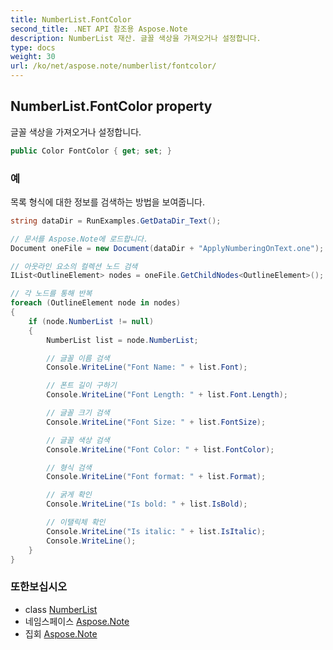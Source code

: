 ```yaml
---
title: NumberList.FontColor
second_title: .NET API 참조용 Aspose.Note
description: NumberList 재산. 글꼴 색상을 가져오거나 설정합니다.
type: docs
weight: 30
url: /ko/net/aspose.note/numberlist/fontcolor/
---
```

## NumberList.FontColor property

글꼴 색상을 가져오거나 설정합니다.

```csharp
public Color FontColor { get; set; }
```

### 예

목록 형식에 대한 정보를 검색하는 방법을 보여줍니다.

```csharp
string dataDir = RunExamples.GetDataDir_Text();

// 문서를 Aspose.Note에 로드합니다.
Document oneFile = new Document(dataDir + "ApplyNumberingOnText.one");

// 아웃라인 요소의 컬렉션 노드 검색
IList<OutlineElement> nodes = oneFile.GetChildNodes<OutlineElement>();

// 각 노드를 통해 반복
foreach (OutlineElement node in nodes)
{
    if (node.NumberList != null)
    {
        NumberList list = node.NumberList;

        // 글꼴 이름 검색
        Console.WriteLine("Font Name: " + list.Font);

        // 폰트 길이 구하기
        Console.WriteLine("Font Length: " + list.Font.Length);

        // 글꼴 크기 검색
        Console.WriteLine("Font Size: " + list.FontSize);

        // 글꼴 색상 검색
        Console.WriteLine("Font Color: " + list.FontColor);

        // 형식 검색
        Console.WriteLine("Font format: " + list.Format);

        // 굵게 확인
        Console.WriteLine("Is bold: " + list.IsBold);

        // 이탤릭체 확인
        Console.WriteLine("Is italic: " + list.IsItalic);
        Console.WriteLine();
    }
}
```

### 또한보십시오

* class [NumberList](../)
* 네임스페이스 [Aspose.Note](../../numberlist/)
* 집회 [Aspose.Note](../../../)


